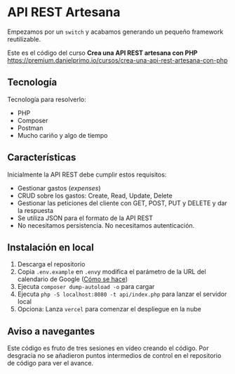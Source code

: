 # API REST Artesana

Empezamos por un `switch` y acabamos generando un pequeño framework reutilizable.

Este es el código del curso **Crea una API REST artesana con PHP** https://premium.danielprimo.io/cursos/crea-una-api-rest-artesana-con-php

## Tecnología

Tecnología para resolverlo:
- PHP
- Composer
- Postman
- Mucho cariño y algo de tiempo

## Características

Inicialmente la API REST debe cumplir estos requisitos:

- Gestionar gastos (*expenses*)
- CRUD sobre los gastos: Create, Read, Update, Delete
- Gestionar las peticiones del cliente con GET, POST, PUT y DELETE y dar la respuesta
- Se utiliza JSON para el formato de la API REST
- No necesitamos persistencia. No necesitamos autenticación.

## Instalación en local

1. Descarga el repositorio
2. Copia `.env.example` en `.env`y modifica el parámetro de la URL del calendario de Google ([Cómo se hace](https://support.google.com/calendar/answer/37648?hl=es#zippy=%2Cver-tu-calendario-solo-lectura))
3. Ejecuta `composer dump-autoload -o` para cargar 
4. Ejecuta `php -S localhost:8080 -t api/index.php` para lanzar el servidor local
5. Opciona: Lanza `vercel` para comenzar el despliegue en la nube

## Aviso a navegantes

Este código es fruto de tres sesiones en vídeo creando el código. 
Por desgracia no se añadieron puntos intermedios de control en el repositorio de código para ver el avance.
